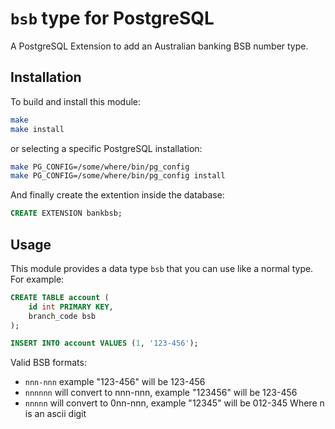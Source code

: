 # `bsb` type for PostgreSQL

A PostgreSQL Extension to add an Australian banking BSB number type.

## Installation

To build and install this module:

```sh
make
make install
```

or selecting a specific PostgreSQL installation:

```sh
make PG_CONFIG=/some/where/bin/pg_config
make PG_CONFIG=/some/where/bin/pg_config install
```

And finally create the extention inside the database:

```sql
CREATE EXTENSION bankbsb;
```

## Usage

This module provides a data type `bsb` that you can use like a normal type. For example:

```sql
CREATE TABLE account (
    id int PRIMARY KEY,
    branch_code bsb
);

INSERT INTO account VALUES (1, '123-456');
```

Valid BSB formats:
- `nnn-nnn`		example "123-456" will be 123-456
- `nnnnnn` 		will convert to nnn-nnn, example "123456" will be 123-456
- `nnnnn` 		will convert to 0nn-nnn, example "12345" will be 012-345
Where n is an ascii digit
